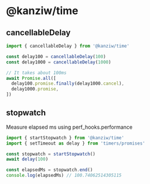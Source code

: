 # @kanziw/time

## cancellableDelay

```ts
import { cancellableDelay } from '@kanziw/time'

const delay100 = cancellableDelay(100)
const delay1000 = cancellableDelay(1000)

// It takes about 100ms
await Promise.all([
  delay100.promise.finally(delay1000.cancel),
  delay1000.promise,
])
```

## stopwatch

Measure elapsed ms using perf_hooks.performance

```ts
import { startStopwatch } from '@kanziw/time'
import { setTimeout as delay } from 'timers/promises'

const stopwatch = startStopwatch()
await delay(100)

const elapsedMs = stopwatch.end()
console.log(elapsedMs) // 100.74062514305115
```

